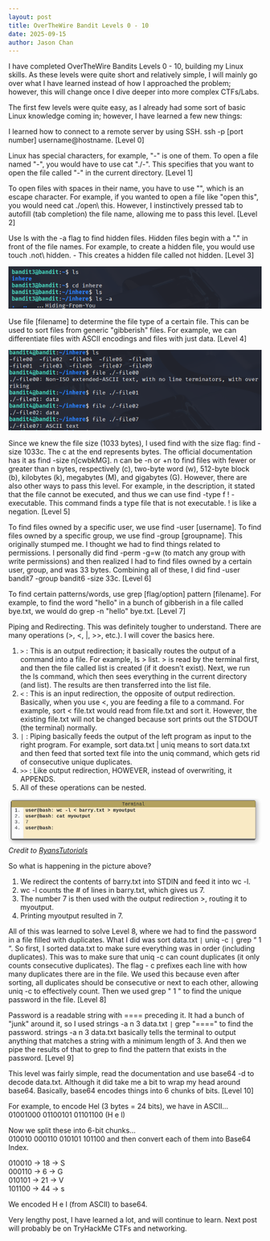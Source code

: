 ```yaml
---
layout: post
title: OverTheWire Bandit Levels 0 - 10
date: 2025-09-15
author: Jason Chan
---
```


I have completed OverTheWire Bandits Levels 0 - 10, building my Linux skills. As these levels were quite short and relatively simple, I will mainly go over what I have learned instead of how I approached the problem; however, this will change once I dive deeper into more complex CTFs/Labs. <br>

The first few levels were quite easy, as I already had some sort of basic Linux knowledge coming in; however, I have learned a few new things:

I learned how to connect to a remote server by using SSH. ssh -p [port number] username@hostname. [Level 0]

Linux has special characters, for example, "-" is one of them. To open a file named "-", you would have to use cat "./-". This specifies that you want to open the file called "-" in the current directory. [Level 1]

To open files with spaces in their name, you have to use "\", which is an escape character. For example, if you wanted to open a file like "open this", you would need cat ./open\ this. However, I instinctively pressed tab to autofill (tab completion) the file name, allowing me to pass this level. [Level 2]

Use ls with the -a flag to find hidden files. Hidden files begin with a "." in front of the file names. For example, to create a hidden file, you would use touch .not\ hidden. - This creates a hidden file called not hidden. [Level 3]

![Hidden Example](/images/HiddenExample.png)

Use file [filename] to determine the file type of a certain file. This can be used to sort files from generic "gibberish" files. For example, we can differentiate files with ASCII encodings and files with just data. [Level 4]

![File Example](/images/FileExample.png)

Since we knew the file size (1033 bytes), I used find with the size flag: find -size 1033c. The c at the end represents bytes. The official documentation has it as find -size n[cwbkMG]. n can be -n or +n to find files with fewer or greater than n bytes, respectively (c), two-byte word (w), 512-byte block (b), kilobytes (k), megabytes (M), and gigabytes (G). However, there are also other ways to pass this level. For example, in the description, it stated that the file cannot be executed, and thus we can use find -type f ! -executable. This command finds a type file that is not executable. ! is like a negation. [Level 5]

To find files owned by a specific user, we use find -user [username]. To find files owned by a specific group, we use find -group [groupname]. This originally stumped me. I thought we had to find things related to permissions. I personally did find -perm -g=w (to match any group with write permissions) and then realized I had to find files owned by a certain user, group, and was 33 bytes. Combining all of these, I did find -user bandit7 -group bandit6 -size 33c. [Level 6]

To find certain patterns/words, use grep [flag/option] pattern [filename]. For example, to find the word "hello" in a bunch of gibberish in a file called bye.txt, we would do grep -n "hello" bye.txt. [Level 7]

Piping and Redirecting. This was definitely tougher to understand. There are many operations (>, <, |, >>, etc.). I will cover the basics here. <br>
1) `>` : This is an output redirection; it basically routes the output of a command into a file. For example, ls > list. > is read by the terminal first, and then the file called list is created (if it doesn't exist). Next, we run the ls command, which then sees everything in the current directory (and list). The results are then transferred into the list file. <br>
2) `<` : This is an input redirection, the opposite of output redirection. Basically, when you use <, you are feeding a file to a command. For example, sort < file.txt would read from file.txt and sort it. However, the existing file.txt will not be changed because sort prints out the STDOUT (the terminal) normally. <br>
3) `|` : Piping basically feeds the output of the left program as input to the right program. For example, sort data.txt | uniq means to sort data.txt and then feed that sorted text file into the uniq command, which gets rid of consecutive unique duplicates. <br>
4) `>>` : Like output redirection, HOWEVER, instead of overwriting, it APPENDS. <br>
5) All of these operations can be nested.

![Nested Example](/images/nestedExample.png) <br>
*Credit to [RyansTutorials](https://ryanstutorials.net/linuxtutorial/piping.php)*

So what is happening in the picture above? <br>
1) We redirect the contents of barry.txt into STDIN and feed it into wc -l. <br>
2) wc -l counts the # of lines in barry.txt, which gives us 7. <br>
3) The number 7 is then used with the output redirection >, routing it to myoutput. <br>
4) Printing myoutput resulted in 7. <br>

All of this was learned to solve Level 8, where we had to find the password in a file filled with duplicates. What I did was sort data.txt `|` uniq -c `|` grep “ 1 “. So first, I sorted data.txt to make sure everything was in order (including duplicates). This was to make sure that uniq -c can count duplicates (it only counts consecutive duplicates). The flag - c prefixes each line with how many duplicates there are in the file. We used this because even after sorting, all duplicates should be consecutive or next to each other, allowing uniq -c to effectively count. Then we used grep " 1 " to find the unique password in the file. [Level 8]

Password is a readable string with ==== preceding it. It had a bunch of "junk" around it, so I used strings -a n 3 data.txt `|` grep "====" to find the password. strings -a n 3 data.txt basically tells the terminal to output anything that matches a string with a minimum length of 3. And then we pipe the results of that to grep to find the pattern that exists in the password. [Level 9]

This level was fairly simple, read the documentation and use base64 -d to decode data.txt. Although it did take me a bit to wrap my head around base64. Basically, base64 encodes things into 6 chunks of bits. [Level 10]

For example, to encode Hel (3 bytes = 24 bits), we have in ASCII...
01001000 01100101 01101100 (H e l)

Now we split these into 6-bit chunks... <br>
010010 000110 010101 101100 and then convert each of them into Base64 Index. <br>

010010 -> 18 -> S <br>
000110 -> 6 -> G <br>
010101 -> 21 -> V <br>
101100 -> 44 -> s <br>

We encoded H e l (from ASCII) to base64.

Very lengthy post, I have learned a lot, and will continue to learn. Next post will probably be on TryHackMe CTFs and networking.




